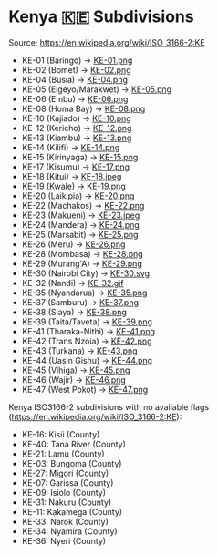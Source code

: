 # Kenya 🇰🇪 Subdivisions

Source: https://en.wikipedia.org/wiki/ISO_3166-2:KE

* KE-01 (Baringo) -> [KE-01.png](https://github.com/amckenna41/iso3166-flag-icons/blob/main/iso3166-2-icons/KE/KE-01.png)
* KE-02 (Bomet) -> [KE-02.png](https://github.com/amckenna41/iso3166-flag-icons/blob/main/iso3166-2-icons/KE/KE-02.png)
* KE-04 (Busia) -> [KE-04.png](https://github.com/amckenna41/iso3166-flag-icons/blob/main/iso3166-2-icons/KE/KE-04.png)
* KE-05 (Elgeyo/Marakwet) -> [KE-05.png](https://github.com/amckenna41/iso3166-flag-icons/blob/main/iso3166-2-icons/KE/KE-05.png)
* KE-06 (Embu) -> [KE-06.png](https://github.com/amckenna41/iso3166-flag-icons/blob/main/iso3166-2-icons/KE/KE-06.png)
* KE-08 (Homa Bay) -> [KE-08.png](https://github.com/amckenna41/iso3166-flag-icons/blob/main/iso3166-2-icons/KE/KE-08.png)
* KE-10 (Kajiado) -> [KE-10.png](https://github.com/amckenna41/iso3166-flag-icons/blob/main/iso3166-2-icons/KE/KE-10.png)
* KE-12 (Kericho) -> [KE-12.png](https://github.com/amckenna41/iso3166-flag-icons/blob/main/iso3166-2-icons/KE/KE-12.png)
* KE-13 (Kiambu) -> [KE-13.png](https://github.com/amckenna41/iso3166-flag-icons/blob/main/iso3166-2-icons/KE/KE-13.png)
* KE-14 (Kilifi) -> [KE-14.png](https://github.com/amckenna41/iso3166-flag-icons/blob/main/iso3166-2-icons/KE/KE-14.png)
* KE-15 (Kirinyaga) -> [KE-15.png](https://github.com/amckenna41/iso3166-flag-icons/blob/main/iso3166-2-icons/KE/KE-15.png)
* KE-17 (Kisumu) -> [KE-17.png](https://github.com/amckenna41/iso3166-flag-icons/blob/main/iso3166-2-icons/KE/KE-17.png)
* KE-18 (Kitui) -> [KE-18.jpeg](https://github.com/amckenna41/iso3166-flag-icons/blob/main/iso3166-2-icons/KE/KE-18.jpeg)
* KE-19 (Kwale) -> [KE-19.png](https://github.com/amckenna41/iso3166-flag-icons/blob/main/iso3166-2-icons/KE/KE-19.png)
* KE-20 (Laikipia) -> [KE-20.png](https://github.com/amckenna41/iso3166-flag-icons/blob/main/iso3166-2-icons/KE/KE-20.png)
* KE-22 (Machakos) -> [KE-22.png](https://github.com/amckenna41/iso3166-flag-icons/blob/main/iso3166-2-icons/KE/KE-22.png)
* KE-23 (Makueni) -> [KE-23.jpeg](https://github.com/amckenna41/iso3166-flag-icons/blob/main/iso3166-2-icons/KE/KE-23.jpeg)
* KE-24 (Mandera) -> [KE-24.png](https://github.com/amckenna41/iso3166-flag-icons/blob/main/iso3166-2-icons/KE/KE-24.png)
* KE-25 (Marsabit) -> [KE-25.png](https://github.com/amckenna41/iso3166-flag-icons/blob/main/iso3166-2-icons/KE/KE-25.png)
* KE-26 (Meru) -> [KE-26.png](https://github.com/amckenna41/iso3166-flag-icons/blob/main/iso3166-2-icons/KE/KE-26.png)
* KE-28 (Mombasa) -> [KE-28.png](https://github.com/amckenna41/iso3166-flag-icons/blob/main/iso3166-2-icons/KE/KE-28.png)
* KE-29 (Murang'A) -> [KE-29.png](https://github.com/amckenna41/iso3166-flag-icons/blob/main/iso3166-2-icons/KE/KE-29.png)
* KE-30 (Nairobi City) -> [KE-30.svg](https://github.com/amckenna41/iso3166-flag-icons/blob/main/iso3166-2-icons/KE/KE-30.svg)
* KE-32 (Nandi) -> [KE-32.gif](https://github.com/amckenna41/iso3166-flag-icons/blob/main/iso3166-2-icons/KE/KE-32.gif)
* KE-35 (Nyandarua) -> [KE-35.png](https://github.com/amckenna41/iso3166-flag-icons/blob/main/iso3166-2-icons/KE/KE-35.png)
* KE-37 (Samburu) -> [KE-37.png](https://github.com/amckenna41/iso3166-flag-icons/blob/main/iso3166-2-icons/KE/KE-37.png)
* KE-38 (Siaya) -> [KE-38.png](https://github.com/amckenna41/iso3166-flag-icons/blob/main/iso3166-2-icons/KE/KE-38.png)
* KE-39 (Taita/Taveta) -> [KE-39.png](https://github.com/amckenna41/iso3166-flag-icons/blob/main/iso3166-2-icons/KE/KE-39.png)
* KE-41 (Tharaka-Nithi) -> [KE-41.png](https://github.com/amckenna41/iso3166-flag-icons/blob/main/iso3166-2-icons/KE/KE-41.png)
* KE-42 (Trans Nzoia) -> [KE-42.png](https://github.com/amckenna41/iso3166-flag-icons/blob/main/iso3166-2-icons/KE/KE-42.png)
* KE-43 (Turkana) -> [KE-43.png](https://github.com/amckenna41/iso3166-flag-icons/blob/main/iso3166-2-icons/KE/KE-43.png)
* KE-44 (Uasin Gishu) -> [KE-44.png](https://github.com/amckenna41/iso3166-flag-icons/blob/main/iso3166-2-icons/KE/KE-44.png)
* KE-45 (Vihiga) -> [KE-45.png](https://github.com/amckenna41/iso3166-flag-icons/blob/main/iso3166-2-icons/KE/KE-45.png)
* KE-46 (Wajir) -> [KE-46.png](https://github.com/amckenna41/iso3166-flag-icons/blob/main/iso3166-2-icons/KE/KE-46.png)
* KE-47 (West Pokot) -> [KE-47.png](https://github.com/amckenna41/iso3166-flag-icons/blob/main/iso3166-2-icons/KE/KE-47.png)

Kenya ISO3166-2 subdivisions with no available flags (https://en.wikipedia.org/wiki/ISO_3166-2:KE):

* KE-16: Kisii (County)
* KE-40: Tana River (County)
* KE-21: Lamu (County)
* KE-03: Bungoma (County)
* KE-27: Migori (County)
* KE-07: Garissa (County)
* KE-09: Isiolo (County)
* KE-31: Nakuru (County)
* KE-11: Kakamega (County)
* KE-33: Narok (County)
* KE-34: Nyamira (County)
* KE-36: Nyeri (County)